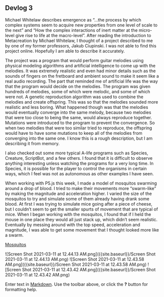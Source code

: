 ## Devlog 3

Michael Whitelaw describes emergence as “…the process by which complex systems seem to acquire new properties from one level of scale to the next” and “How the complex interactions of inert matter at the micro-level give rise to life at the macro-level”.
After reading the introduction to Metacreation by Michael Whitelaw, I thought of a project described to me by one of my former professors, Jakub Ciupinski. I was not able to find this project online. Hopefully I am able to describe it accurately.


The project was a program that would perform guitar melodies using physical modeling algorithms and artificial intelligence to come up with the melodies. It was extremely realistic and even had minor details such as the sounds of fingers on the fretboard and ambient sound to make it seem like a real audio recording. The part that reminded me of artificial life was the way that the program would decide on the melodies. The program was given hundreds of melodies, some of which were melodic, and some of which were not. A genetic reproduction algorithm was used to combine the melodies and create offspring. This was so that the melodies sounded more realistic and less boring. What happened though was that the melodies would eventually converge into the same melody, because two melodies that were too close to being the same, would always reproduce together. Mutations were introduced to the program to prevent the convergence. So when two melodies that were too similar tried to reproduce, the offspring would have to have some mutations to keep all of the melodies from converging into the same one. I know this is a rough description, but I am describing it from memory. 


I also checked out some more typical A-life programs such as Species, Creature, ScriptBot, and a few others. I found that it is difficult to observe anything interesting unless watching the programs for a very long time. In Species, it is possible for the player to control the organisms in certain ways, which I feel was not as autonomous as other examples I have seen.


When working with P5.js this week, I made a model of mosquitos swarming around a drop of blood. I tried to make their movements more “swarm-like” by making the magnitude and acceleration higher. I varied the size of the mosquitos to try and simulate some of them already having drank some blood. At first I was trying to simulate mice going after a piece of cheese, but I couldn’t seem to get the smaller spurts of movement that are typical of mice. When I began working with the mosquitos, I found that if I held the mouse in one place they would all just stack up, which didn’t seem realistic. Eventually by messing around with the top speed, acceleration and magnitude, I was able to get some movement that I thought looked more like a swarm. 

[Mosquitos](https://editor.p5js.org/seamus.tynan/sketches/OJPeunvtY "Mosquitos")

![Screen Shot 2021-03-11 at 12.44.13 AM.png]({{site.baseurl}}/Screen Shot 2021-03-11 at 12.44.13 AM.png)
![Screen Shot 2021-03-11 at 12.43.58 AM.png]({{site.baseurl}}/Screen Shot 2021-03-11 at 12.43.58 AM.png)
![Screen Shot 2021-03-11 at 12.43.42 AM.png]({{site.baseurl}}/Screen Shot 2021-03-11 at 12.43.42 AM.png)


Enter text in [Markdown](http://daringfireball.net/projects/markdown/). Use the toolbar above, or click the **?** button for formatting help.
